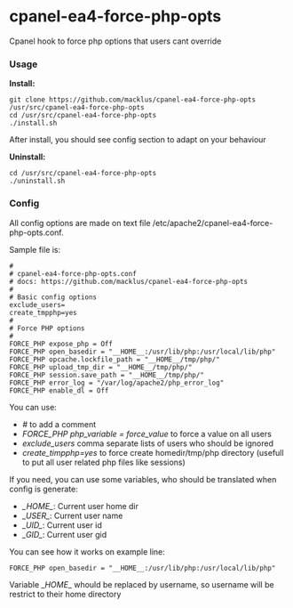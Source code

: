 # cpanel-ea4-force-php-opts

Cpanel hook to force php options that users cant override

### Usage

**Install:**

```
git clone https://github.com/macklus/cpanel-ea4-force-php-opts /usr/src/cpanel-ea4-force-php-opts
cd /usr/src/cpanel-ea4-force-php-opts
./install.sh
```

After install, you should see config section to adapt on your behaviour

**Uninstall:**

```
cd /usr/src/cpanel-ea4-force-php-opts
./uninstall.sh
```

### Config

All config options are made on text file /etc/apache2/cpanel-ea4-force-php-opts.conf.

Sample file is:
```
#
# cpanel-ea4-force-php-opts.conf
# docs: https://github.com/macklus/cpanel-ea4-force-php-opts
#
# Basic config options
exclude_users=
create_tmpphp=yes
#
# Force PHP options
#
FORCE_PHP expose_php = Off
FORCE_PHP open_basedir = "__HOME__:/usr/lib/php:/usr/local/lib/php"
FORCE_PHP opcache.lockfile_path = "__HOME__/tmp/php/"
FORCE_PHP upload_tmp_dir = "__HOME__/tmp/php/"
FORCE_PHP session.save_path = "__HOME__/tmp/php/"
FORCE_PHP error_log = "/var/log/apache2/php_error_log"
FORCE_PHP enable_dl = Off
```

You can use:
* *#* to add a comment
* *FORCE_PHP php_variable = force_value* to force a value on all users
* *exclude_users* comma separate lists of users who should be ignored
* *create_timpphp=yes* to force create homedir/tmp/php directory (usefull to put all user related php files like sessions)

If you need, you can use some variables, who should be translated when config is generate:
* *\__HOME__*: Current user home dir
* *\__USER__*: Current user name
* *\__UID__*: Current user id
* *\__GID__*: Current user gid

You can see how it works on example line:
```
FORCE_PHP open_basedir = "__HOME__:/usr/lib/php:/usr/local/lib/php"
```

Variable \__HOME__ whould be replaced by username, so username will be restrict to their home directory




